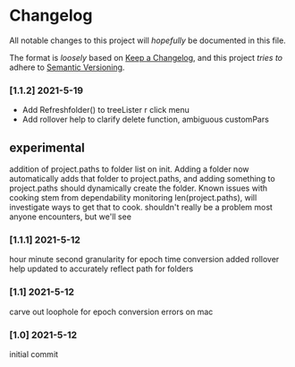 # Changelog
All notable changes to this project will _hopefully_ be documented in this file.

The format is _loosely_ based on [Keep a Changelog](https://keepachangelog.com/en/1.0.0/),
and this project _tries to_ adhere to [Semantic Versioning](https://semver.org/spec/v2.0.0.html).


### [1.1.2] 2021-5-19

- Add Refreshfolder() to treeLister r click menu
- Add rollover help to clarify delete function, ambiguous customPars
## experimental 
addition of project.paths to folder list on init. Adding a folder now automatically adds that folder to project.paths, and adding something to project.paths should dynamically create the folder. Known issues with cooking stem from dependability monitoring len(project.paths), will investigate ways to get that to cook. shouldn't really be a problem most anyone encounters, but we'll see



### [1.1.1] 2021-5-12
hour minute second granularity for epoch time conversion added
rollover help updated to accurately reflect path for folders

### [1.1] 2021-5-12
carve out loophole for epoch conversion errors on mac

### [1.0] 2021-5-12
initial commit
